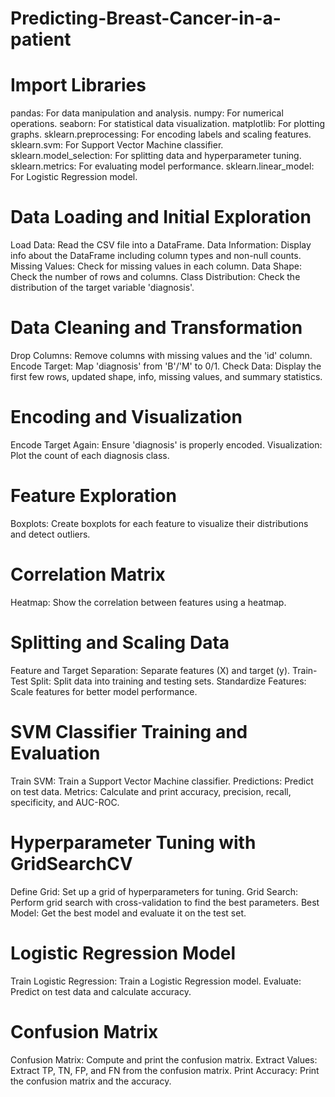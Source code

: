 # Predicting-Breast-Cancer-in-a-patient
# Import Libraries
pandas: For data manipulation and analysis. 
numpy: For numerical operations. 
seaborn: For statistical data visualization. 
matplotlib: For plotting graphs. 
sklearn.preprocessing: For encoding labels and scaling features. 
sklearn.svm: For Support Vector Machine classifier. 
sklearn.model_selection: For splitting data and hyperparameter tuning. 
sklearn.metrics: For evaluating model performance. 
sklearn.linear_model: For Logistic Regression model.

# Data Loading and Initial Exploration
Load Data: Read the CSV file into a DataFrame. 
Data Information: Display info about the DataFrame including column types and non-null counts. Missing Values: Check for missing values in each column. 
Data Shape: Check the number of rows and columns. 
Class Distribution: Check the distribution of the target variable 'diagnosis'.

# Data Cleaning and Transformation
Drop Columns: Remove columns with missing values and the 'id' column. 
Encode Target: Map 'diagnosis' from 'B'/'M' to 0/1. 
Check Data: Display the first few rows, updated shape, info, missing values, and summary statistics.

# Encoding and Visualization
Encode Target Again: Ensure 'diagnosis' is properly encoded. 
Visualization: Plot the count of each diagnosis class.

# Feature Exploration
Boxplots: Create boxplots for each feature to visualize their distributions and detect outliers.

# Correlation Matrix
Heatmap: Show the correlation between features using a heatmap.

# Splitting and Scaling Data
Feature and Target Separation: Separate features (X) and target (y). 
Train-Test Split: Split data into training and testing sets. 
Standardize Features: Scale features for better model performance.

# SVM Classifier Training and Evaluation
Train SVM: Train a Support Vector Machine classifier. 
Predictions: Predict on test data. 
Metrics: Calculate and print accuracy, precision, recall, specificity, and AUC-ROC.

# Hyperparameter Tuning with GridSearchCV

Define Grid: Set up a grid of hyperparameters for tuning. 
Grid Search: Perform grid search with cross-validation to find the best parameters. 
Best Model: Get the best model and evaluate it on the test set.

# Logistic Regression Model
Train Logistic Regression: Train a Logistic Regression model.
Evaluate: Predict on test data and calculate accuracy.

# Confusion Matrix
Confusion Matrix: Compute and print the confusion matrix. 
Extract Values: Extract TP, TN, FP, and FN from the confusion matrix. 
Print Accuracy: Print the confusion matrix and the accuracy.
